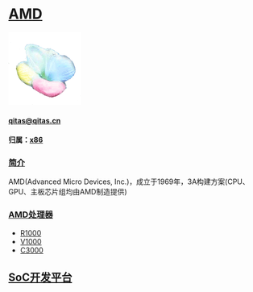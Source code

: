 ﻿# [AMD](https://github.com/sochub/AMD) 
[![sites](SoC/SoC.png)](http://www.qitas.cn) 
####  qitas@qitas.cn
#### 归属：[x86](https://github.com/sochub/X86) 

### [简介](https://github.com/sochub/AMD/wiki)

AMD(Advanced Micro Devices, Inc.)，成立于1969年，3A构建方案(CPU、GPU、主板芯片组均由AMD制造提供)

### [AMD处理器](https://www.amd.com/zh-hans)

- [R1000](https://github.com/sochub/R1000) 
- [V1000](https://github.com/sochub/V1000) 
- [C3000](https://github.com/sochub/C3000) 


##  [SoC开发平台](http://www.qitas.cn)  


